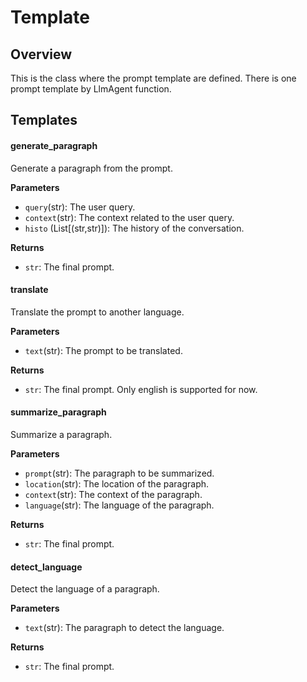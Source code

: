 # Template 

## Overview 

This is the class where the prompt template are defined.  There is one prompt template by LlmAgent function. 

## Templates 

#### generate_paragraph

Generate a paragraph from the prompt.

**Parameters**

- `query`(str): The user query.
- `context`(str): The context related to the user query.
- `histo` (List[(str,str)]): The history of the conversation.

**Returns**

- `str`: The final prompt.

#### translate

Translate the prompt to another language.

**Parameters**

- `text`(str): The prompt to be translated.

**Returns**

- `str`: The final prompt. Only english is supported for now.

#### summarize_paragraph

Summarize a paragraph.

**Parameters**

- `prompt`(str): The paragraph to be summarized.
- `location`(str): The location of the paragraph.
- `context`(str): The context of the paragraph.
- `language`(str): The language of the paragraph.

**Returns**

- `str`: The final prompt.


#### detect_language

Detect the language of a paragraph.

**Parameters**

- `text`(str): The paragraph to detect the language.

**Returns**

- `str`: The final prompt.

